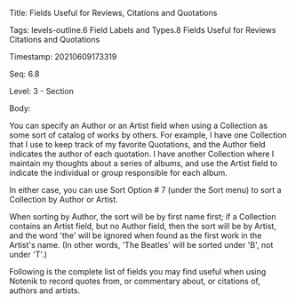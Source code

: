 Title:  Fields Useful for Reviews, Citations and Quotations

Tags:   levels-outline.6 Field Labels and Types.8 Fields Useful for Reviews Citations and Quotations

Timestamp: 20210609173319

Seq:    6.8

Level:  3 - Section

Body: 

You can specify an Author or an Artist field when using a Collection as some sort of catalog of works by others. For example, I have one Collection that I use to keep track of my favorite Quotations, and the Author field indicates the author of each quotation. I have another Collection where I maintain my thoughts about a series of albums, and use the Artist field to indicate the individual or group responsible for each album. 

In either case, you can use Sort Option # 7 (under the Sort menu) to sort a Collection by Author or Artist. 

When sorting by Author, the sort will be by first name first; if a Collection contains an Artist field, but no Author field, then the sort will be by Artist, and the word 'the' will be ignored when found as the first work in the Artist's name. (In other words, 'The Beatles' will be sorted under 'B', not under 'T'.)

Following is the complete list of fields you may find useful when using Notenik to record quotes from, or commentary about, or citations of, authors and artists.

